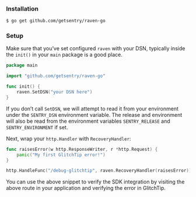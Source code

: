 ### Installation

```bash
$ go get github.com/getsentry/raven-go
```

### Setup

Make sure that you’ve set configured `raven` with your DSN, typically inside the `init()` in your `main` package is a good place.

```go
package main

import "github.com/getsentry/raven-go"

func init() {
	raven.SetDSN("your DSN here")
}
```

If you don’t call `SetDSN`, we will attempt to read it from your environment under the `SENTRY_DSN` environment variable. The release and environment will also be read from the environment variables `SENTRY_RELEASE` and `SENTRY_ENVIRONMENT` if set.

Next, wrap your `http.Handler` with `RecoveryHandler`:

```go
func raisesError(w http.ResponseWriter, r *http.Request) {
	panic("My first GlitchTip error!")
}

http.HandleFunc("/debug-glitchtip", raven.RecoveryHandler(raisesError))
```

You can use the above snippet to verify the SDK integration by visiting the above route in your application and verifying the error in GlitchTip.
